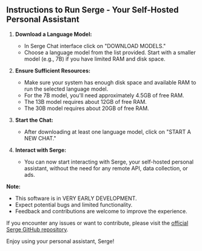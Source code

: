 ## Instructions to Run Serge - Your Self-Hosted Personal Assistant

1. **Download a Language Model:**
   - In Serge Chat interface click on "DOWNLOAD MODELS."
   - Choose a language model from the list provided. Start with a smaller model (e.g., 7B) if you have limited RAM and disk space.

2. **Ensure Sufficient Resources:**
   - Make sure your system has enough disk space and available RAM to run the selected language model.
   - For the 7B model, you'll need approximately 4.5GB of free RAM.
   - The 13B model requires about 12GB of free RAM.
   - The 30B model requires about 20GB of free RAM.

3. **Start the Chat:**
   - After downloading at least one language model, click on "START A NEW CHAT."

4. **Interact with Serge:**
   - You can now start interacting with Serge, your self-hosted personal assistant, without the need for any remote API, data collection, or ads.

**Note:**
   - This software is in VERY EARLY DEVELOPMENT.
   - Expect potential bugs and limited functionality.
   - Feedback and contributions are welcome to improve the experience.

If you encounter any issues or want to contribute, please visit the [official Serge GitHub repository](https://github.com/serge-chat/serge).

Enjoy using your personal assistant, Serge!
